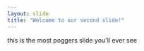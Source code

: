 ```yaml
---
layout: slide
title: "Welcome to our second slide!"
---
```

this is the most poggers slide you'll ever see
